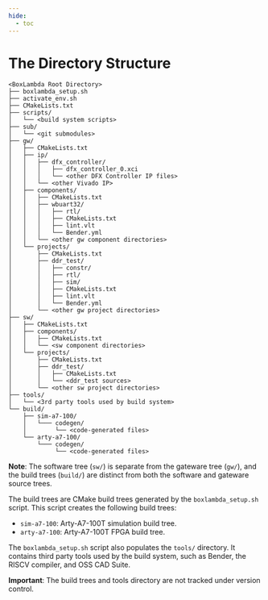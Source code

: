 ```yaml
---
hide:
  - toc
---
```


# The Directory Structure

```
<BoxLambda Root Directory>
├── boxlambda_setup.sh
├── activate_env.sh
├── CMakeLists.txt
├── scripts/
│   └── <build system scripts>
├── sub/
│   └── <git submodules>
├── gw/
│   ├── CMakeLists.txt
│   ├── ip/
│   │   ├── dfx_controller/
│   │   │   ├── dfx_controller_0.xci
│   │   │   └── <other DFX Controller IP files>
│   │   └── <other Vivado IP>
│   ├── components/
│   │   ├── CMakeLists.txt
│   │   ├── wbuart32/
│   │   │   ├── rtl/
│   │   │   ├── CMakeLists.txt
│   │   │   ├── lint.vlt
│   │   │   └── Bender.yml
│   │   └── <other gw component directories>
│   └── projects/
│       ├── CMakeLists.txt
│       ├── ddr_test/
│       │   ├── constr/
│       │   ├── rtl/
│       │   ├── sim/
│       │   ├── CMakeLists.txt
│       │   ├── lint.vlt
│       │   └── Bender.yml
│       └── <other gw project directories>
├── sw/
│   ├── CMakeLists.txt
│   ├── components/
│   │   ├── CMakeLists.txt
│   │   └── <sw component directories>
│   └── projects/
│       ├── CMakeLists.txt
│       ├── ddr_test/
│       │   ├── CMakeLists.txt
│       │   └── <ddr_test sources>
│       └── <other sw project directories>
├── tools/
│   └── <3rd party tools used by build system>
└── build/
    ├── sim-a7-100/
    │   └─── codegen/
    │        └── <code-generated files>
    └── arty-a7-100/
        └─── codegen/
             └── <code-generated files>
```

**Note**: The software tree (`sw/`) is separate from the gateware tree (`gw/`), and the build trees (`build/`) are distinct from both the software and gateware source trees.

The build trees are CMake build trees generated by the `boxlambda_setup.sh` script. This script creates the following build trees:

- `sim-a7-100`: Arty-A7-100T simulation build tree.
- `arty-a7-100`: Arty-A7-100T FPGA build tree.

The `boxlambda_setup.sh` script also populates the `tools/` directory. It contains third party tools used by the build system, such as Bender, the RISCV compiler, and OSS CAD Suite.

**Important**: The build trees and tools directory are not tracked under version control.

